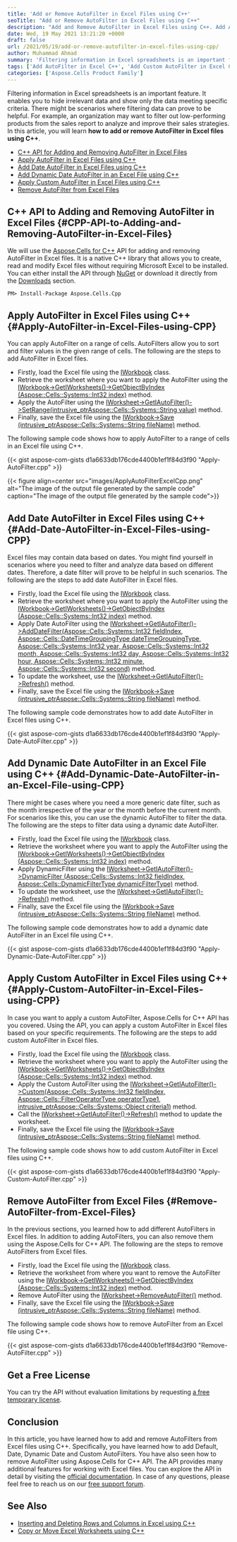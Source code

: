 ```yaml
---
title: 'Add or Remove AutoFilter in Excel Files using C++'
seoTitle: "Add or Remove AutoFilter in Excel Files using C++"
description: "Add and Remove AutoFilter in Excel Files using C++. Add AutoFilters, Date AutoFilters, Dynamic Date AutoFilers, and Custom AutoFilters in Excel Files."
date: Wed, 19 May 2021 13:21:20 +0000
draft: false
url: /2021/05/19/add-or-remove-autofilter-in-excel-files-using-cpp/
author: Muhammad Ahmad
summary: 'Filtering information in Excel spreadsheets is an important feature. It enables you to hide irrelevant data and show only the data meeting specific criteria. There might be scenarios where filtering data can prove to be helpful. For example, an organization may want to filter out low-performing products from the sales report to analyze and improve their sales strategies. In this article, you will learn **how to add or remove AutoFilter in Excel files using C++**.'
tags: ['Add AutoFilter in Excel C++', 'Add Custom AutoFilter in Excel C++', 'Remove AutoFilter from Excel C++']
categories: ['Aspose.Cells Product Family']
---
```


Filtering information in Excel spreadsheets is an important feature. It enables you to hide irrelevant data and show only the data meeting specific criteria. There might be scenarios where filtering data can prove to be helpful. For example, an organization may want to filter out low-performing products from the sales report to analyze and improve their sales strategies. In this article, you will learn **how to add or remove AutoFilter in Excel files using C++**.

*   [C++ API for Adding and Removing AutoFilter in Excel Files][1]
*   [Apply AutoFilter in Excel Files using C++][2]
*   [Add Date AutoFilter in Excel Files using C++][3]
*   [Add Dynamic Date AutoFilter in an Excel File using C++][4]
*   [Apply Custom AutoFilter in Excel Files using C++][5]
*   [Remove AutoFilter from Excel Files][6]

## C++ API to Adding and Removing AutoFilter in Excel Files {#CPP-API-to-Adding-and-Removing-AutoFilter-in-Excel-Files}

We will use the [Aspose.Cells for C++][7] API for adding and removing AutoFilter in Excel files. It is a native C++ library that allows you to create, read and modify Excel files without requiring Microsoft Excel to be installed. You can either install the API through [NuGet][8] or download it directly from the [Downloads][9] section.

```
PM> Install-Package Aspose.Cells.Cpp
```

## Apply AutoFilter in Excel Files using C++ {#Apply-AutoFilter-in-Excel-Files-using-CPP}

You can apply AutoFilter on a range of cells. AutoFilters allow you to sort and filter values in the given range of cells. The following are the steps to add AutoFilter in Excel files.

*   Firstly, load the Excel file using the [IWorkbook][10] class.
*   Retrieve the worksheet where you want to apply the AutoFilter using the [IWorkbook->GetIWorksheets()->GetObjectByIndex (Aspose::Cells::Systems::Int32 index)][11] method.
*   Apply the AutoFilter using the [IWorksheet->GetIAutoFilter()->SetRange(intrusive\_ptr<Aspose::Cells::Systems::String> value)][12] method.
*   Finally, save the Excel file using the [IWorkbook->Save (intrusive\_ptr<Aspose::Cells::Systems::String> fileName)][13] method.

The following sample code shows how to apply AutoFilter to a range of cells in an Excel file using C++.

{{< gist aspose-com-gists d1a6633db176cde4400b1ef1f84d3f90 "Apply-AutoFilter.cpp" >}}



{{< figure align=center src="images/ApplyAutoFilterExcelCpp.png" alt="The image of the output file generated by the sample code" caption="The image of the output file generated by the sample code">}}


## Add Date AutoFilter in Excel Files using C++ {#Add-Date-AutoFilter-in-Excel-Files-using-CPP}

Excel files may contain data based on dates. You might find yourself in scenarios where you need to filter and analyze data based on different dates. Therefore, a date filter will prove to be helpful in such scenarios. The following are the steps to add date AutoFilter in Excel files.

*   Firstly, load the Excel file using the [IWorkbook][14] class.
*   Retrieve the worksheet where you want to apply the AutoFilter using the [IWorkbook->GetIWorksheets()->GetObjectByIndex (Aspose::Cells::Systems::Int32 index)][15] method.
*   Apply Date AutoFilter using the [IWorksheet->GetIAutoFilter()->AddDateFilter(Aspose::Cells::Systems::Int32 fieldIndex, Aspose::Cells::DateTimeGroupingType dateTimeGroupingType, Aspose::Cells::Systems::Int32 year, Aspose::Cells::Systems::Int32 month, Aspose::Cells::Systems::Int32 day, Aspose::Cells::Systems::Int32 hour, Aspose::Cells::Systems::Int32 minute, Aspose::Cells::Systems::Int32 second)][16] method.
*   To update the worksheet, use the [IWorksheet->GetIAutoFilter()->Refresh()][17] method.
*   Finally, save the Excel file using the [IWorkbook->Save (intrusive\_ptr<Aspose::Cells::Systems::String> fileName)][18] method.

The following sample code demonstrates how to add date AutoFilter in Excel files using C++.

{{< gist aspose-com-gists d1a6633db176cde4400b1ef1f84d3f90 "Apply-Date-AutoFilter.cpp" >}}

## Add Dynamic Date AutoFilter in an Excel File using C++ {#Add-Dynamic-Date-AutoFilter-in-an-Excel-File-using-CPP}

There might be cases where you need a more generic date filter, such as the month irrespective of the year or the month before the current month. For scenarios like this, you can use the dynamic AutoFilter to filter the data. The following are the steps to filter data using a dynamic date AutoFilter.

*   Firstly, load the Excel file using the [IWorkbook][19] class.
*   Retrieve the worksheet where you want to apply the AutoFilter using the [IWorkbook->GetIWorksheets()->GetObjectByIndex (Aspose::Cells::Systems::Int32 index)][20] method.
*   Apply DynamicFilter using the [IWorksheet->GetIAutoFilter()->DynamicFilter (Aspose::Cells::Systems::Int32 fieldIndex, Aspose::Cells::DynamicFilterType dynamicFilterType)][21] method.
*   To update the worksheet, use the [IWorksheet->GetIAutoFilter()->Refresh()][22] method.
*   Finally, save the Excel file using the [IWorkbook->Save (intrusive\_ptr<Aspose::Cells::Systems::String> fileName)][23] method.

The following sample code demonstrates how to add a dynamic date AutoFilter in an Excel file using C++.

{{< gist aspose-com-gists d1a6633db176cde4400b1ef1f84d3f90 "Apply-Dynamic-Date-AutoFilter.cpp" >}}

## Apply Custom AutoFilter in Excel Files using C++ {#Apply-Custom-AutoFilter-in-Excel-Files-using-CPP}

In case you want to apply a custom AutoFilter, Aspose.Cells for C++ API has you covered. Using the API, you can apply a custom AutoFilter in Excel files based on your specific requirements. The following are the steps to add custom AutoFilter in Excel files.

*   Firstly, load the Excel file using the [IWorkbook][24] class.
*   Retrieve the worksheet where you want to apply the AutoFilter using the [IWorkbook->GetIWorksheets()->GetObjectByIndex (Aspose::Cells::Systems::Int32 index)][25] method.
*   Apply the Custom AutoFilter using the [IWorksheet->GetIAutoFilter()->Custom(Aspose::Cells::Systems::Int32 fieldIndex, Aspose::Cells::FilterOperatorType operatorType1, intrusive\_ptr<Aspose::Cells::Systems::Object> criteria1)][26] method.
*   Call the [IWorksheet->GetIAutoFilter()->Refresh()][27] method to update the worksheet.
*   Finally, save the Excel file using the [IWorkbook->Save (intrusive\_ptr<Aspose::Cells::Systems::String> fileName)][28] method.

The following sample code shows how to add custom AutoFilter in Excel files using C++.

{{< gist aspose-com-gists d1a6633db176cde4400b1ef1f84d3f90 "Apply-Custom-AutoFilter.cpp" >}}

## Remove AutoFilter from Excel Files {#Remove-AutoFilter-from-Excel-Files}

In the previous sections, you learned how to add different AutoFilters in Excel files. In addition to adding AutoFilters, you can also remove them using the Aspose.Cells for C++ API. The following are the steps to remove AutoFilters from Excel files.

*   Firstly, load the Excel file using the [IWorkbook][29] class.
*   Retrieve the worksheet from where you want to remove the AutoFilter using the [IWorkbook->GetIWorksheets()->GetObjectByIndex (Aspose::Cells::Systems::Int32 index)][30] method.
*   Remove AutoFilter using the [IWorksheet->RemoveAutoFilter()][31] method.
*   Finally, save the Excel file using the [IWorkbook->Save (intrusive\_ptr<Aspose::Cells::Systems::String> fileName)][32] method.

The following sample code shows how to remove AutoFilter from an Excel file using C++.

{{< gist aspose-com-gists d1a6633db176cde4400b1ef1f84d3f90 "Remove-AutoFilter.cpp" >}}

## Get a Free License

You can try the API without evaluation limitations by requesting [a free temporary license][33].

## Conclusion

In this article, you have learned how to add and remove AutoFilters from Excel files using C++. Specifically, you have learned how to add Default, Date, Dynamic Date and Custom AutoFilters. You have also seen how to remove AutoFilter using Aspose.Cells for C++ API. The API provides many additional features for working with Excel files. You can explore the API in detail by visiting the [official documentation][34]. In case of any questions, please feel free to reach us on our [free support forum][35].

## See Also

*   [Inserting and Deleting Rows and Columns in Excel using C++][36]
*   [Copy or Move Excel Worksheets using C++][37]




[1]: #CPP-API-to-Adding-and-Removing-AutoFilter-in-Excel-Files
[2]: #Apply-AutoFilter-in-Excel-Files-using-CPP
[3]: #Add-Date-AutoFilter-in-Excel-Files-using-CPP
[4]: #Add-Dynamic-Date-AutoFilter-in-an-Excel-File-using-CPP
[5]: #Apply-Custom-AutoFilter-in-Excel-Files-using-CPP
[6]: #Remove-AutoFilter-from-Excel-Files
[7]: https://products.aspose.com/cells/cpp
[8]: https://www.nuget.org/packages/Aspose.Cells.Cpp
[9]: https://downloads.aspose.com/cells/cpp
[10]: https://apireference.aspose.com/cells/cpp/class/aspose.cells.i_workbook
[11]: https://apireference.aspose.com/cells/cpp/class/aspose.cells.i_worksheet_collection#a5574d624796043233420d0e0459ccc43
[12]: https://apireference.aspose.com/cells/cpp/class/aspose.cells.i_auto_filter#a8d7ced178aa0e8638deca4d9b2513f5d
[13]: https://apireference.aspose.com/cells/cpp/class/aspose.cells.i_workbook#a77072cfb929787df9ad1f38b02f58349
[14]: https://apireference.aspose.com/cells/cpp/class/aspose.cells.i_workbook
[15]: https://apireference.aspose.com/cells/cpp/class/aspose.cells.i_worksheet_collection#a5574d624796043233420d0e0459ccc43
[16]: https://apireference.aspose.com/cells/cpp/class/aspose.cells.i_auto_filter#a1f3fc11eef91c72b43764e03de767e4f
[17]: https://apireference.aspose.com/cells/cpp/class/aspose.cells.i_auto_filter#a79e346d2f49050e75670400a2828ec42
[18]: https://apireference.aspose.com/cells/cpp/class/aspose.cells.i_workbook#a77072cfb929787df9ad1f38b02f58349
[19]: https://apireference.aspose.com/cells/cpp/class/aspose.cells.i_workbook
[20]: https://apireference.aspose.com/cells/cpp/class/aspose.cells.i_worksheet_collection#a5574d624796043233420d0e0459ccc43
[21]: https://apireference.aspose.com/cells/cpp/class/aspose.cells.i_auto_filter#a6c634d50e7ab7ba1be0ce94bdd8ee8fa
[22]: https://apireference.aspose.com/cells/cpp/class/aspose.cells.i_auto_filter#a79e346d2f49050e75670400a2828ec42
[23]: https://apireference.aspose.com/cells/cpp/class/aspose.cells.i_workbook#a77072cfb929787df9ad1f38b02f58349
[24]: https://apireference.aspose.com/cells/cpp/class/aspose.cells.i_workbook
[25]: https://apireference.aspose.com/cells/cpp/class/aspose.cells.i_worksheet_collection#a5574d624796043233420d0e0459ccc43
[26]: https://apireference.aspose.com/cells/cpp/class/aspose.cells.i_auto_filter#ad634cc0e05f99ce05236494c92b77675
[27]: https://apireference.aspose.com/cells/cpp/class/aspose.cells.i_auto_filter#a79e346d2f49050e75670400a2828ec42
[28]: https://apireference.aspose.com/cells/cpp/class/aspose.cells.i_workbook#a77072cfb929787df9ad1f38b02f58349
[29]: https://apireference.aspose.com/cells/cpp/class/aspose.cells.i_workbook
[30]: https://apireference.aspose.com/cells/cpp/class/aspose.cells.i_worksheet_collection#a5574d624796043233420d0e0459ccc43
[31]: https://apireference.aspose.com/cells/cpp/class/aspose.cells.i_worksheet#a90ee992a1a5fb83a5733b905fd3d667a
[32]: https://apireference.aspose.com/cells/cpp/class/aspose.cells.i_workbook#a77072cfb929787df9ad1f38b02f58349
[33]: https://purchase.aspose.com/temporary-license
[34]: https://docs.aspose.com/cells/cpp/
[35]: https://forum.aspose.com/c/cells/9
[36]: https://blog.aspose.com/2021/04/23/inserting-and-deleting-rows-and-columns-in-excel-using-cpp/
[37]: https://blog.aspose.com/2021/04/06/copy-or-move-excel-worksheets-using-cpp/





